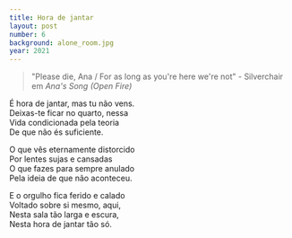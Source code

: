 ```yaml
---
title: Hora de jantar
layout: post
number: 6
background: alone_room.jpg
year: 2021
---
```


> "Please die, Ana / For as long as you're here we're not" - Silverchair em *Ana's Song (Open Fire)*

É hora de jantar, mas tu não vens.  
Deixas-te ficar no quarto, nessa  
Vida condicionada pela teoria  
De que não és suficiente.  

O que vês eternamente distorcido  
Por lentes sujas e cansadas  
O que fazes para sempre anulado  
Pela ideia de que não aconteceu.  

E o orgulho fica ferido e calado  
Voltado sobre si mesmo, aqui,  
Nesta sala tão larga e escura,  
Nesta hora de jantar tão só.  